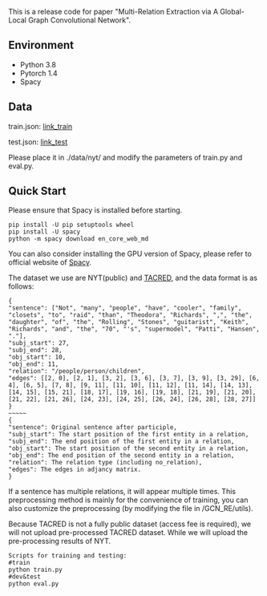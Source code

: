 This is a release code for paper "Multi-Relation Extraction via A Global-Local Graph Convolutional Network".

## Environment

- Python 3.8
- Pytorch 1.4
- Spacy

## Data

train.json: [link_train](https://drive.google.com/file/d/1ukDBUeTjAAwO4ccnSONe9tTRemGcLk0L/view?usp=share_link)

test.json: [link_test](https://drive.google.com/file/d/1OEHnEuR0vvO-F_JSfjoaEJ2OZYezKaMC/view?usp=share_link)

Please place it in ./data/nyt/ and modify the parameters of train.py and eval.py.

## Quick Start

Please ensure that Spacy is installed before starting.

```
pip install -U pip setuptools wheel
pip install -U spacy
python -m spacy download en_core_web_md
```

You can also consider installing the GPU version of Spacy, please refer to official website of [Spacy](https://spacy.io/usage).

The dataset we use are NYT(public) and [TACRED](https://catalog.ldc.upenn.edu/LDC2018T24), and the data format is as follows:

```
{
"sentence": ["Not", "many", "people", "have", "cooler", "family", "closets", "to", "raid", "than", "Theodora", "Richards", ",", "the", "daughter", "of", "the", "Rolling", "Stones", "guitarist", "Keith", "Richards", "and", "the", "70", "'s", "supermodel", "Patti", "Hansen", "."], 
"subj_start": 27, 
"subj_end": 28, 
"obj_start": 10, 
"obj_end": 11, 
"relation": "/people/person/children", 
"edges": [[2, 0], [2, 1], [3, 2], [3, 6], [3, 7], [3, 9], [3, 29], [6, 4], [6, 5], [7, 8], [9, 11], [11, 10], [11, 12], [11, 14], [14, 13], [14, 15], [15, 21], [18, 17], [19, 16], [19, 18], [21, 19], [21, 20], [21, 22], [21, 26], [24, 23], [24, 25], [26, 24], [26, 28], [28, 27]]
}
~~~~~
{
"sentence": Original sentence after participle,  
"subj_start": The start position of the first entity in a relation, 
"subj_end": The end position of the first entity in a relation,
"obj_start": The start position of the second entity in a relation, 
"obj_end": The end position of the second entity in a relation, 
"relation": The relation type (including no_relation), 
"edges": The edges in adjancy matrix.
}
```

If a sentence has multiple relations, it will appear multiple times.  This preprocessing method is mainly for the convenience of training, you can also customize the preprocessing (by modifying the file in /GCN_RE/utils). 

Because TACRED is not a fully public dataset (access fee is required), we will not upload pre-processed TACRED dataset. While we will upload the pre-processing results of NYT.

```
Scripts for training and testing: 
#train
python train.py
#dev&test
python eval.py
```
